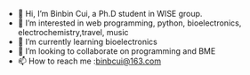 - 👋 Hi, I’m Binbin Cui, a Ph.D student in WISE group.
- 👀 I’m interested in web programming, python,  bioelectronics, electrochemistry,travel, music
- 🌱 I’m currently learning bioelectronics
- 💞️ I’m looking to collaborate on programming and BME
- 📫 How to reach me :binbcui@163.com

<!---
BinbinCui/BinbinCui is a ✨ special ✨ repository because its `README.md` (this file) appears on your GitHub profile.
You can click the Preview link to take a look at your changes.
--->
